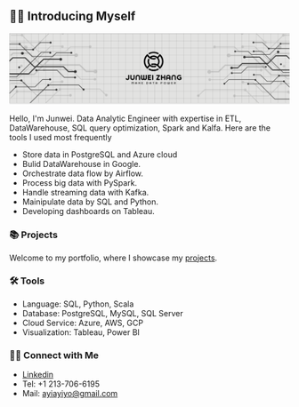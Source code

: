 ## 🙋‍♂️ Introducing Myself

![LinkedIn Banner](https://github.com/Bigby-wolf2333/Bigby-wolf2333/blob/main/Banner.png)

Hello, I'm Junwei. Data Analytic Engineer with expertise in ETL, DataWarehouse, SQL query optimization, Spark and Kalfa.
Here are the tools I used most frequently
- Store data in PostgreSQL and Azure cloud
- Bulid DataWarehouse in Google.
- Orchestrate data flow by Airflow.
- Process big data with PySpark.
- Handle streaming data with Kafka.
- Mainipulate data by SQL and Python.
- Developing dashboards on Tableau.

### 📚 Projects

Welcome to my portfolio, where I showcase my [projects](https://github.com/katiehuangx/Portfolio-Guide/blob/main/README.md).

### 🛠️ Tools

- Language: SQL, Python, Scala
- Database: PostgreSQL, MySQL, SQL Server
- Cloud Service: Azure, AWS, GCP
- Visualization: Tableau, Power BI

### 👋🏻 Connect with Me

- [Linkedin](https://www.linkedin.com/in/junwz/)
- Tel: +1 213-706-6195
- Mail: ayiayiyo@gmail.com
